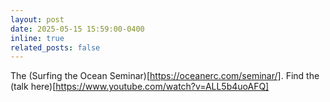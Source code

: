 ```yaml
---
layout: post
date: 2025-05-15 15:59:00-0400
inline: true
related_posts: false
---
```


The (Surfing the Ocean Seminar)[https://oceanerc.com/seminar/]. Find the (talk here)[https://www.youtube.com/watch?v=ALL5b4uoAFQ]